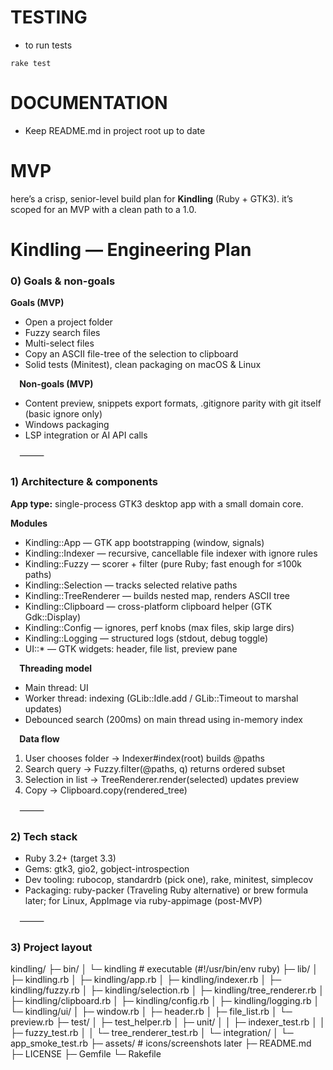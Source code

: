 # TESTING
- to run tests
```
rake test
```

# DOCUMENTATION
- Keep README.md in project root up to date

# MVP

here’s a crisp, senior-level build plan for **Kindling** (Ruby + GTK3). it’s scoped for an MVP with a clean path to a 1.0.

# Kindling — Engineering Plan

### 0) Goals & non-goals

**Goals (MVP)**
* Open a project folder
* Fuzzy search files
* Multi-select files
* Copy an ASCII file-tree of the selection to clipboard
* Solid tests (Minitest), clean packaging on macOS & Linux

⠀
**Non-goals (MVP)**
* Content preview, snippets export formats, .gitignore parity with git itself (basic ignore only)
* Windows packaging
* LSP integration or AI API calls

⠀
⸻

### 1) Architecture & components

**App type:** single-process GTK3 desktop app with a small domain core.

**Modules**
* Kindling::App — GTK app bootstrapping (window, signals)
* Kindling::Indexer — recursive, cancellable file indexer with ignore rules
* Kindling::Fuzzy — scorer + filter (pure Ruby; fast enough for ≤100k paths)
* Kindling::Selection — tracks selected relative paths
* Kindling::TreeRenderer — builds nested map, renders ASCII tree
* Kindling::Clipboard — cross-platform clipboard helper (GTK Gdk::Display)
* Kindling::Config — ignores, perf knobs (max files, skip large dirs)
* Kindling::Logging — structured logs (stdout, debug toggle)
* UI::* — GTK widgets: header, file list, preview pane

⠀
**Threading model**
* Main thread: UI
* Worker thread: indexing (GLib::Idle.add / GLib::Timeout to marshal updates)
* Debounced search (200ms) on main thread using in-memory index

⠀
**Data flow**
1. User chooses folder → Indexer#index(root) builds @paths
2. Search query → Fuzzy.filter(@paths, q) returns ordered subset
3. Selection in list → TreeRenderer.render(selected) updates preview
4. Copy → Clipboard.copy(rendered_tree)

⠀
⸻

### 2) Tech stack
* Ruby 3.2+ (target 3.3)
* Gems: gtk3, gio2, gobject-introspection
* Dev tooling: rubocop, standardrb (pick one), rake, minitest, simplecov
* Packaging: ruby-packer (Traveling Ruby alternative) or brew formula later; for Linux, AppImage via ruby-appimage (post-MVP)

⠀
⸻

### 3) Project layout

kindling/
├─ bin/
│  └─ kindling             # executable (#!/usr/bin/env ruby)
├─ lib/
│  ├─ kindling.rb
│  ├─ kindling/app.rb
│  ├─ kindling/indexer.rb
│  ├─ kindling/fuzzy.rb
│  ├─ kindling/selection.rb
│  ├─ kindling/tree_renderer.rb
│  ├─ kindling/clipboard.rb
│  ├─ kindling/config.rb
│  ├─ kindling/logging.rb
│  └─ kindling/ui/
│     ├─ window.rb
│     ├─ header.rb
│     ├─ file_list.rb
│     └─ preview.rb
├─ test/
│  ├─ test_helper.rb
│  ├─ unit/
│  │  ├─ indexer_test.rb
│  │  ├─ fuzzy_test.rb
│  │  └─ tree_renderer_test.rb
│  └─ integration/
│     └─ app_smoke_test.rb
├─ assets/                  # icons/screenshots later
├─ README.md
├─ LICENSE
├─ Gemfile
└─ Rakefile

